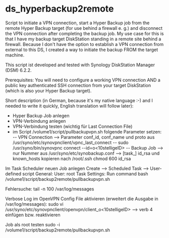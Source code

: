 # ds_hyperbackup2remote
Script to initiate a VPN connection, start a Hyper Backup job from the remote Hyper Backup target (for use behind a firewall e. g.) and disconnect the VPN connection after completing the backup job. My use case for this is that I have my backup target DiskStation standing in a remote site behind a firewall. Because I don't have the option to establish a VPN connection from external to this DS, I created a way to initiate the backup FROM the target machine.

This script ist developed and tested with Synology DiskStation Manager (DSM) 6.2.2.

Prerequisites:
You will need to configure a working VPN connection AND a public key authenticated SSH connection from your target DiskStation (which is also your Hyper Backup target).

Short description (in German, because it's my native language :-) and I needed to write it quickly, English translation will follow later):

- Hyper Backup Job anlegen
- VPN-Verbindung anlegen
- VPN-Verbindung testen (wichtig für Last Connection File)
- im Script /volume1/script/pullbackupvpn.sh folgende Parameter setzen:
-- VPN Connection --> Parameter conf_id, conf_name und proto aus /usr/syno/etc/synovpnclient/vpnc_last_connect
-- sudo /usr/syno/bin/synovpnc connect --id=o<10stelligeID>
-- Backup Job --> nur Nummer aus /usr/syno/etc/synobackup.conf --> [task_]
id_rsa und known_hosts kopieren nach /root/.ssh
chmod 600 id_rsa

Im Task Scheduler neuen Job anlegen
Create --> Scheduled Task --> User-defined script
General: User: root
Task Settings: Run command
bash /volume1/script/backup2remote/pullbackupvpn.sh

Fehlersuche:
tail -n 100 /var/log/messages

Verbose Log im OpenVPN Config File aktivieren (erweitert die Ausgabe in /var/log/messages):
sudo vi /usr/syno/etc/synovpnclient/openvpn/client_o<10stelligeID>
--> verb 4 einfügen bzw. reaktivieren

Job als root testen
sudo -i
/volume1/script/backup2remote/pullbackupvpn.sh
